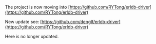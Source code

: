 The project is now moving into [https://github.com/RYTong/erldb-driver](https://github.com/RYTong/erldb-driver)

New update see: [https://github.com/denglf/erldb-driver](https://github.com/RYTong/erldb-driver)

Here is no longer updated.
